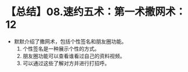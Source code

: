 # 【总结】08.速约五术：第一术撒网术：12

-   默默介绍了撒网术，包括个性签名和朋友圈功能。
    1.  个性签名是一种展示个性的方式。
    2.  朋友圈功能可以查看谁看过自己的资料视频。
    3.  可以通过这些了解对方并进行打招呼。